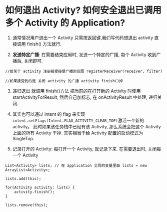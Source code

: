 # **如何退出 Activity? 如何安全退出已调用多个 Activity 的 Application?**

1. 通常情况用户退出一个 Activity 只需按返回键,我们写代码想退出 activity 直接调用 finish\(\) 方法就行.

2. **发送特定广播**: 在需要结束应用时, 发送一个特定的广播, 每个 Activity 收到广播后, 关闭即可.
  
`//给某个 activity 注册接受接受广播的意图 registerReceiver(receiver, filter)`

`//如果接受到的是 关闭 activity 的广播 activity finish()掉`

3. 递归退出 就调用 finish\(\)方法 把当前的在打开新的 Activity 时使用 startActivityForResult, 然后自己加标志, 在 onActivityResult 中处理, 递归关闭.

4. 其实也可以通过 intent 的 flag 来实现 `intent.setFlags(Intent.FLAG_ACTIVITY_CLEAR_TOP)`激活一个新的 activity。 此时如果该任务栈中已经有该 Activity, 那么系统会把这个 Activity 上面的所有 Activity 干掉. 其实相当于给 Activity 配置的启动模式为 SingleTop.
5. 记录打开的 Activity: 每打开一个 Activity, 就记录下来. 在需要退出时, 关闭每一个 Activity

```
List<Activity> lists; // 在 application 全局的变量里面 lists = new ArrayList<Activity>;

lists.add(this);

for(Activity activity: lists) {
    activity.finish();
}

lists.remove(this);
```


